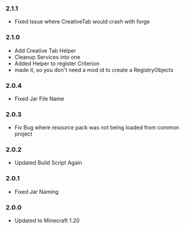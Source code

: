 ### 2.1.1

- Fixed Issue where CreativeTab would crash with forge

### 2.1.0

- Add Creative Tab Helper
- Cleanup Services into one
- Added Helper to register Criterion
- made it, so you don't need a mod id to create a RegistryObjects

### 2.0.4

- Fixed Jar File Name

### 2.0.3

- Fix Bug where resource pack was not being loaded from common project

### 2.0.2

- Updated Build Script Again

### 2.0.1

- Fixed Jar Naming 

### 2.0.0

- Updated to Minecraft 1.20